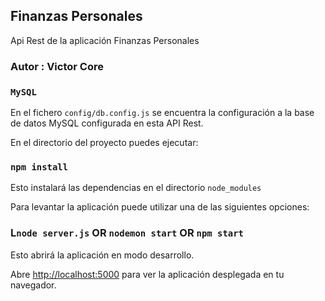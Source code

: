 ## Finanzas Personales
Api Rest de la aplicación Finanzas Personales

### Autor : Victor Core

### `MySQL`
En el fichero `config/db.config.js` se encuentra la configuración a la base de datos MySQL configurada en esta API Rest.

En el directorio del proyecto puedes ejecutar:  

### `npm install`

Esto instalará las dependencias en el directorio `node_modules`

Para levantar la aplicación puede utilizar una de las siguientes opciones:

### L`node server.js` OR `nodemon start` OR `npm start`

Esto abrirá la aplicación en modo desarrollo.<br>

Abre [http://localhost:5000](http://localhost:5000) para ver la aplicación desplegada en tu navegador.

